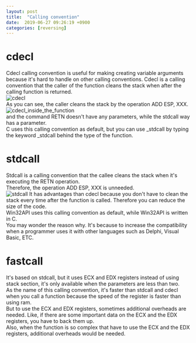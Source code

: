 ```yaml
---
layout: post
title:  "Calling convention"
date:  2019-06-27 09:26:19 +0900
categories: [reversing]
---
```

# cdecl
Cdecl calling convention is useful for making creating variable arguments because it's hard to handle on other calling conventions.
Cdecl is a calling convention that the caller of the function cleans the stack when after the calling function is returned.  
![cdecl](https://raw.githubusercontent.com/kim-yeon-gyu-exlock/kim-yeon-gyu-exlock.github.io/master/assets/pictures/cdecl.png)  
As you can see, the caller cleans the stack by the operation ADD ESP, XXX.  
![cdecl_inside_the_function](https://raw.githubusercontent.com/kim-yeon-gyu-exlock/kim-yeon-gyu-exlock.github.io/master/assets/pictures/cdecl_inside_the_function.png)  
and the command RETN doesn't have any parameters, while the stdcall way has a parameter.  
C uses this calling convention as default, but you can use _stdcall by typing the keyword _stdcall behind the type of the function.

# stdcall
Stdcall is a calling convention that the callee cleans the stack when it's executing the RETN operation.  
Therefore, the operation ADD ESP, XXX is unneeded.  
![stdcall](https://raw.githubusercontent.com/kim-yeon-gyu-exlock/kim-yeon-gyu-exlock.github.io/master/assets/pictures/stdcall.png)
It has advantages than cdecl because you don't have to clean the stack every time after the function is called.  Therefore you can reduce the size of the code.  
Win32API uses this calling convention as default, while Win32API is written in C.  
You may wonder the reason why. It's because to increase the compatibility when a programmer uses it with other languages such as Delphi, Visual Basic, ETC.

# fastcall
It's based on stdcall, but it uses ECX and EDX registers instead of using stack section, it's only available when the parameters are less than two.  
As the name of this calling convention, it's faster than stdcall and cdecl when you call a function because the speed of the register is faster than using ram.  
But to use the ECX and EDX registers, sometimes additional overheads are needed. Like, if there are some important data on the ECX and the EDX registers, you have to back them up.  
Also, when the function is so complex that have to use the ECX and the EDX registers, additional overheads would be needed.
